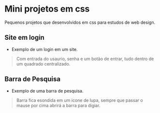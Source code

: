 # Mini projetos em css
 
 Pequenos projetos que desenvolvidos em css para estudos de web design.

## Site em login
* Exemplo de um login em um site.
>Com entrada do usaurio, senha e um botão de entrar, tudo dentro de um quadrado centralizado.



## Barra de Pesquisa
* Exemplo de uma barra de pesquisa.
>Barra fica esondida em um icone de lupa, sempre que passar o mause por cima abrirá a barra para digiar.